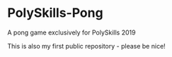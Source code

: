 # PolySkills-Pong
A pong game exclusively for PolySkills 2019

This is also my first public repository - please be nice! 